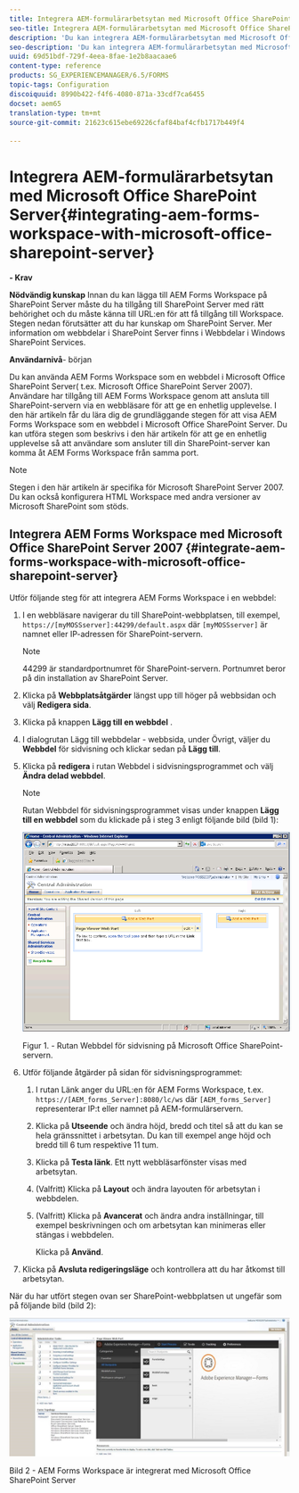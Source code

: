 ```yaml
---
title: Integrera AEM-formulärarbetsytan med Microsoft Office SharePoint Server
seo-title: Integrera AEM-formulärarbetsytan med Microsoft Office SharePoint Server
description: 'Du kan integrera AEM-formulärarbetsytan med Microsoft Office SharePoint Server. '
seo-description: 'Du kan integrera AEM-formulärarbetsytan med Microsoft Office SharePoint Server. '
uuid: 69d51bdf-729f-4eea-8fae-1e2b8aacaae6
content-type: reference
products: SG_EXPERIENCEMANAGER/6.5/FORMS
topic-tags: Configuration
discoiquuid: 8990b422-f4f6-4080-871a-33cdf7ca6455
docset: aem65
translation-type: tm+mt
source-git-commit: 21623c615ebe69226cfaf84baf4cfb1717b449f4

---
```



# Integrera AEM-formulärarbetsytan med Microsoft Office SharePoint Server{#integrating-aem-forms-workspace-with-microsoft-office-sharepoint-server}

**- Krav**

**Nödvändig kunskap** Innan du kan lägga till AEM Forms Workspace på SharePoint Server måste du ha tillgång till SharePoint Server med rätt behörighet och du måste känna till URL:en för att få tillgång till Workspace. Stegen nedan förutsätter att du har kunskap om SharePoint Server. Mer information om webbdelar i SharePoint Server finns i Webbdelar i Windows SharePoint Services.

**Användarnivå**- början

Du kan använda AEM Forms Workspace som en webbdel i Microsoft Office SharePoint Server( t.ex. Microsoft Office SharePoint Server 2007). Användare har tillgång till AEM Forms Workspace genom att ansluta till SharePoint-servern via en webbläsare för att ge en enhetlig upplevelse. I den här artikeln får du lära dig de grundläggande stegen för att visa AEM Forms Workspace som en webbdel i Microsoft Office SharePoint Server. Du kan utföra stegen som beskrivs i den här artikeln för att ge en enhetlig upplevelse så att användare som ansluter till din SharePoint-server kan komma åt AEM Forms Workspace från samma port.

>[!NOTE]
>
>Stegen i den här artikeln är specifika för Microsoft SharePoint Server 2007. Du kan också konfigurera HTML Workspace med andra versioner av Microsoft SharePoint som stöds.

## Integrera AEM Forms Workspace med Microsoft Office SharePoint Server 2007 {#integrate-aem-forms-workspace-with-microsoft-office-sharepoint-server}

Utför följande steg för att integrera AEM Forms Workspace i en webbdel:

1. I en webbläsare navigerar du till SharePoint-webbplatsen, till exempel, `https://[myMOSSserver]:44299/default.aspx` där `[myMOSSserver]` är namnet eller IP-adressen för SharePoint-servern.

   >[!NOTE]
   >
   >44299 är standardportnumret för SharePoint-servern. Portnumret beror på din installation av SharePoint Server.

1. Klicka på **Webbplatsåtgärder** längst upp till höger på webbsidan och välj **Redigera sida**.
1. Klicka på knappen **Lägg till en webbdel** .
1. I dialogrutan Lägg till webbdelar - webbsida, under Övrigt, väljer du **Webbdel** för sidvisning och klickar sedan på **Lägg till**.
1. Klicka på **redigera** i rutan Webbdel i sidvisningsprogrammet och välj **Ändra delad webbdel**.

   >[!NOTE]
   >
   >Rutan Webbdel för sidvisningsprogrammet visas under knappen **Lägg till en webbdel** som du klickade på i steg 3 enligt följande bild (bild 1):

   ![Sidvisningsprogrammets webbdelsruta i Microsoft Office SharePoint-servern.](assets/page-viewer-web-part-box-in-microsoft-office-sharepoint-server.png)

   Figur 1. - Rutan Webbdel för sidvisning på Microsoft Office SharePoint-servern.

1. Utför följande åtgärder på sidan för sidvisningsprogrammet:

   1. I rutan Länk anger du URL:en för AEM Forms Workspace, t.ex. `https://[AEM_forms_Server]:8080/lc/ws` där `[AEM_forms_Server]` representerar IP:t eller namnet på AEM-formulärservern.
   1. Klicka på **Utseende** och ändra höjd, bredd och titel så att du kan se hela gränssnittet i arbetsytan. Du kan till exempel ange höjd och bredd till 6 tum respektive 11 tum.
   1. Klicka på **Testa länk**. Ett nytt webbläsarfönster visas med arbetsytan.
   1. (Valfritt) Klicka på **Layout** och ändra layouten för arbetsytan i webbdelen.
   1. (Valfritt) Klicka på **Avancerat** och ändra andra inställningar, till exempel beskrivningen och om arbetsytan kan minimeras eller stängas i webbdelen.

      Klicka på **Använd**.

1. Klicka på **Avsluta redigeringsläge** och kontrollera att du har åtkomst till arbetsytan.

När du har utfört stegen ovan ser SharePoint-webbplatsen ut ungefär som på följande bild (bild 2):

![AEM Forms Workspace är integrerat med Microsoft Office SharePoint Server](assets/aem-forms-workspace.jpg)

Bild 2 - AEM Forms Workspace är integrerat med Microsoft Office SharePoint Server

